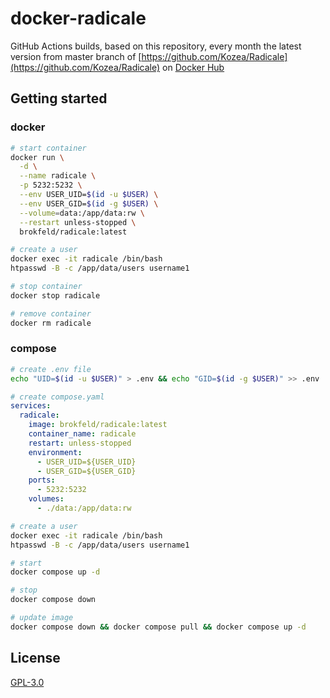 # docker-radicale

GitHub Actions builds, based on this repository, every month the latest version from master branch of
[https://github.com/Kozea/Radicale](https://github.com/Kozea/Radicale) on
[Docker Hub](https://hub.docker.com/repository/docker/brokfeld/radicale)

## Getting started

### docker

```bash
# start container
docker run \
  -d \
  --name radicale \
  -p 5232:5232 \
  --env USER_UID=$(id -u $USER) \
  --env USER_GID=$(id -g $USER) \
  --volume=data:/app/data:rw \
  --restart unless-stopped \
  brokfeld/radicale:latest

# create a user
docker exec -it radicale /bin/bash
htpasswd -B -c /app/data/users username1

# stop container
docker stop radicale 

# remove container
docker rm radicale
```

### compose

```bash
# create .env file
echo "UID=$(id -u $USER)" > .env && echo "GID=$(id -g $USER)" >> .env
```

```yaml
# create compose.yaml
services:
  radicale:
    image: brokfeld/radicale:latest
    container_name: radicale
    restart: unless-stopped
    environment:
      - USER_UID=${USER_UID}
      - USER_GID=${USER_GID}
    ports:
      - 5232:5232
    volumes:
      - ./data:/app/data:rw
```

```bash
# create a user
docker exec -it radicale /bin/bash
htpasswd -B -c /app/data/users username1
```

```bash
# start
docker compose up -d

# stop
docker compose down

# update image
docker compose down && docker compose pull && docker compose up -d
```

## License

[GPL-3.0](LICENSE)
